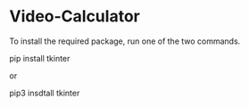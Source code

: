 # Video-Calculator

To install the required package, run one of the two commands.

pip install tkinter

or

pip3 insdtall tkinter
